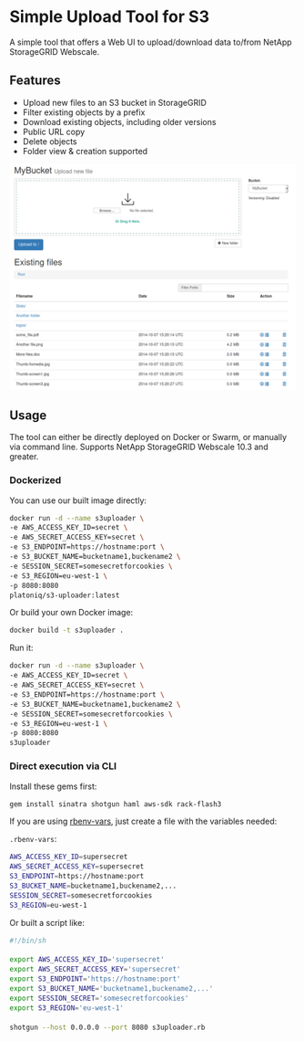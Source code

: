# Simple Upload Tool for S3

A simple tool that offers a Web UI to upload/download data to/from NetApp StorageGRID Webscale.

## Features

* Upload new files to an S3 bucket in StorageGRID
* Filter existing objects by a prefix
* Download existing objects, including older versions
* Public URL copy
* Delete objects
* Folder view & creation supported

![alt text](screenshots/screenshot1.2.png "Screenshot")

## Usage

The tool can either be directly deployed on Docker or Swarm, or manually via command line. Supports NetApp StorageGRID Webscale 10.3 and greater.

### Dockerized

You can use our built image directly:

```bash
docker run -d --name s3uploader \
-e AWS_ACCESS_KEY_ID=secret \
-e AWS_SECRET_ACCESS_KEY=secret \
-e S3_ENDPOINT=https://hostname:port \
-e S3_BUCKET_NAME=bucketname1,buckename2 \
-e SESSION_SECRET=somesecretforcookies \
-e S3_REGION=eu-west-1 \
-p 8080:8080
platoniq/s3-uploader:latest
```

Or build your own Docker image:

```bash
docker build -t s3uploader .
```

Run it:

```bash
docker run -d --name s3uploader \
-e AWS_ACCESS_KEY_ID=secret \
-e AWS_SECRET_ACCESS_KEY=secret \
-e S3_ENDPOINT=https://hostname:port \
-e S3_BUCKET_NAME=bucketname1,buckename2 \
-e SESSION_SECRET=somesecretforcookies \
-e S3_REGION=eu-west-1 \
-p 8080:8080
s3uploader
```

### Direct execution via CLI

Install these gems first:

```bash
gem install sinatra shotgun haml aws-sdk rack-flash3
```

If you are using [rbenv-vars](https://github.com/rbenv/rbenv-vars), just create a file with the variables needed:

`.rbenv-vars`:

```bash
AWS_ACCESS_KEY_ID=supersecret
AWS_SECRET_ACCESS_KEY=supersecret
S3_ENDPOINT=https://hostname:port
S3_BUCKET_NAME=bucketname1,buckename2,...
SESSION_SECRET=somesecretforcookies
S3_REGION=eu-west-1
```

Or built a script like:

```bash
#!/bin/sh

export AWS_ACCESS_KEY_ID='supersecret'
export AWS_SECRET_ACCESS_KEY='supersecret'
export S3_ENDPOINT='https://hostname:port'
export S3_BUCKET_NAME='bucketname1,buckename2,...'
export SESSION_SECRET='somesecretforcookies'
export S3_REGION='eu-west-1'

shotgun --host 0.0.0.0 --port 8080 s3uploader.rb
```
